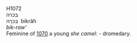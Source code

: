 H1072  
בּכרה  
בִּכרָה ‎ bikrâh  
*bik-raw‘*  
Feminine of [1070](h1070) a young *she* *camel: -* dromedary.  
